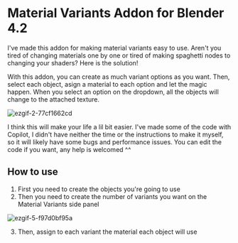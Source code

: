 # Material Variants Addon for Blender 4.2
I've made this addon for making material variants easy to use. Aren't you tired of changing materials one by one or tired of making spaghetti nodes to changing your shaders? Here is the solution!

With this addon, you can create as much variant options as you want. Then, select each object, asign a material to each option and let the magic happen. When you select an option on the dropdown, all the objects will change to the attached texture.

![ezgif-2-77cf1662cd](https://github.com/user-attachments/assets/cce63b22-ac58-46aa-8da2-765bd652f018)


I think this will make your life a lil bit easier. I've made some of the code with Copilot, I didn't have neither the time or the instructions to make it myself, so it will likely have some bugs and performance issues. You can edit the code if you want, any help is welcomed ^^ 

## How to use

1. First you need to create the objects you're going to use
2. Then you need to create the number of variants you want on the Material Variants side panel

![ezgif-5-f97d0bf95a](https://github.com/user-attachments/assets/1fe1d5e8-e571-4601-a232-86bbd727b18e)

3. Then, assign to each variant the material each object will use



